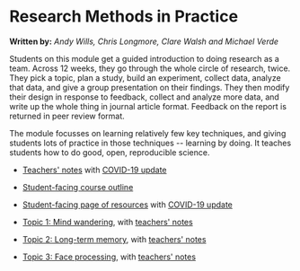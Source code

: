 # Research Methods in Practice

**Written by:** _Andy Wills, Chris Longmore, Clare Walsh and Michael Verde_


Students on this module get a guided introduction to doing research as a team. Across 12 weeks, they go through the whole circle of research, twice. They pick a topic, plan a study, build an experiment, collect data, analyze that data, and give a group presentation on their findings. They then modify their design in response to feedback, collect and analyze more data, and write up the whole thing in journal article format. Feedback on the report is returned in peer review format.

The module focusses on learning relatively few key techniques, and giving students lots of practice in those techniques -- learning by doing. It teaches students how to do good, open, reproducible science.

- [Teachers' notes](teacher_notes.html) with [COVID-19 update](teacher_notes_covid.html)

- [Student-facing course outline](https://ajwills72.github.io/rmip/psyc520moduleoutline.html) 

- [Student-facing page of resources](rmip2.html) with [COVID-19 update](rmip2-covid.html)

- [Topic 1: Mind wandering](topic1.html), with [teachers' notes](topic1teachernotes.html)

- [Topic 2: Long-term memory](topic2.html), with [teachers' notes](topic2teachernotes.html)

- [Topic 3: Face processing](topic3.html), with [teachers' notes](topic3teachernotes.html)



